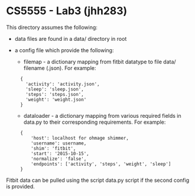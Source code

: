 # CS5555 - Lab3 (jhh283)

This directory assumes the following:
* data files are found in a data/ directory in root
* a config file which provide the following:
  - filemap - a dictionary mapping from fitbit datatype to file data/ filename (.json). For example:

  ```
    {
      'activity': 'activity.json',
      'sleep': 'sleep.json',
      'steps': 'steps.json',
      'weight': 'weight.json'
    }
  ```

  - dataloader - a dictionary mapping from various required fields in data.py to their corresponding requirements. For example:

  ```
    {
        'host': localhost for ohmage shimmer,
        'username': username,
        'shim': 'fitbit',
        'start': '2015-10-15',
        'normalize': 'false',
        'endpoints': ['activity', 'steps', 'weight', 'sleep']
    }
  ```

Fitbit data can be pulled using the script data.py script if the second config is provided.
